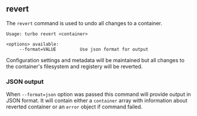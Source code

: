 ## revert

The `revert` command is used to undo all changes to a container. 

```
Usage: turbo revert <container>

<options> available:
     --format=VALUE         Use json format for output
```

Configuration settings and metadata will be maintained but all changes to the container's filesystem and registery will be reverted.

### JSON output

When `--format=json` option was passed this command will provide output in JSON format. It will contain either a `container` array with information about reverted container or an `error` object if command failed.